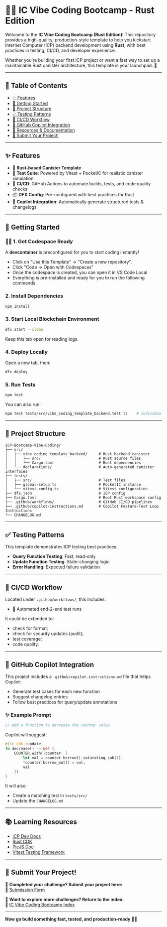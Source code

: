 # 🧪🔥 IC Vibe Coding Bootcamp - Rust Edition

Welcome to the **IC Vibe Coding Bootcamp (Rust Edition)**! This repository provides a high-quality, production-style template to help you kickstart Internet Computer (ICP) backend development using **Rust**, with best practices in testing, CI/CD, and developer experience.

Whether you're building your first ICP project or want a fast way to set up a maintainable Rust canister architecture, this template is your launchpad. 🚀

---

## 📜 Table of Contents

- [✨ Features](#-features)
- [🚀 Getting Started](#-getting-started)
- [📁 Project Structure](#-project-structure)
- [✅ Testing Patterns](#-testing-patterns)
- [🔄 CI/CD Workflow](#-cicd-workflow)
- [🧠 GitHub Copilot Integration](#-github-copilot-integration)
- [🔗 Resources & Documentation](#-learning-resources)
- [📩 Submit Your Project!](#-submit-your-project)

---

## ✨ Features

- 🦀 **Rust-based Canister Template**
- 🧪 **Test Suite**: Powered by Vitest + PocketIC for realistic canister simulation
- 🔁 **CI/CD**: GitHub Actions to automate builds, tests, and code quality checks
- 📦 **DFX Config**: Pre-configured with best practices for Rust
- 🤖 **Copilot Integration**: Automatically generate structured tests & changelogs

---

## 🚀 Getting Started

### 🧑‍💻 1. Get Codespace Ready

A **devcontainer** is preconfigured for you to start coding instantly!

- Click on "Use this Template" → "Create a new repository".
- Click "Code → Open with Codespaces"
- Once the codespace is created, you can open it in VS Code Local
- Everything is pre-installed and ready for you to run the following commands

### 2. Install Dependencies

```bash
npm install
```

### 3. Start Local Blockchain Environment

```bash
dfx start --clean
```

Keep this tab open for reading logs.

### 4. Deploy Locally

Open a new tab, then:

```bash
dfx deploy
```

### 5. Run Tests

```bash
npm test
```

You can also run:

```bash
npm test tests/src/vibe_coding_template_backend.test.ts    # individual test
```

---

## 📁 Project Structure

```
ICP-Bootcamp-Vibe-Coding/
├── src/
│   ├── vibe_coding_template_backend/     # Rust backend canister
│   │   ├── src/                          # Rust source files
│   │   └── Cargo.toml                    # Rust dependencies
│   └── declarations/                     # Auto-generated canister interfaces
├── tests/
│   ├── src/                              # Test files
│   ├── global-setup.ts                   # PocketIC instance
│   └── vitest.config.ts                  # Vitest configuration
├── dfx.json                              # ICP config
├── Cargo.toml                            # Root Rust workspace config
├── .github/workflows/                    # GitHub CI/CD pipelines
├── .github/copilot-instructions.md       # Copilot Feature-Test Loop Instructions
└── CHANGELOG.md
```

---

## ✅ Testing Patterns

This template demonstrates ICP testing best practices:

<!-- TODO: As it is, it's useless. Consider refactor or removal -->

- **Query Function Testing**: Fast, read-only
- **Update Function Testing**: State-changing logic
- **Error Handling**: Expected failure validation

---

## 🔄 CI/CD Workflow

Located under `.github/workflows/`, this includes:

- 🧪 Automated end-2-end test runs

It could be extended to:

- check for format;
- check for security updates (audit);
- test coverage;
- code quality.

---

## 🧠 GitHub Copilot Integration

This project includes a `.github/copilot-instructions.md` file that helps Copilot:

- Generate test cases for each new function
- Suggest changelog entries
- Follow best practices for query/update annotations

### ✨ Example Prompt

```rust
// Add a function to decrease the counter value
```

Copilot will suggest:

```rust
#[ic_cdk::update]
fn decrease() -> u64 {
    COUNTER.with(|counter| {
        let val = counter.borrow().saturating_sub(1);
        *counter.borrow_mut() = val;
        val
    })
}
```

It will also:

- Create a matching test in `tests/src/`
- Update the `CHANGELOG.md`

---

## 📚 Learning Resources

- [ICP Dev Docs](https://internetcomputer.org/docs)
- [Rust CDK](https://internetcomputer.org/docs/current/developer-docs/backend/rust/)
- [PicJS Doc](https://dfinity.github.io/pic-js/)
- [Vitest Testing Framework](https://vitest.dev/)

---

## 📩 Submit Your Project!

🎯 **Completed your challenge? Submit your project here:**  
📢 [Submission Form](https://forms.gle/Sgmm1y2bLXYY7mwC6)

📌 **Want to explore more challenges? Return to the index:**  
🔗 [IC Vibe Coding Bootcamp Index](https://github.com/pt-icp-hub/IC-Vibe-Coding-Bootcamp-Index)

---

**Now go build something fast, tested, and production-ready 🚀🦀**
